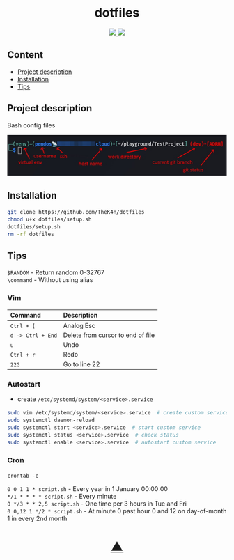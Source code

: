 <h1 align="center">dotfiles</h1>

<p align="center">
  <a href="https://github.com/TheK4n">
    <img src="https://img.shields.io/github/followers/TheK4n?label=Follow&style=social">
  </a>
  <a href="https://github.com/TheK4n/BashConfig">
    <img src="https://img.shields.io/github/stars/TheK4n/BashConfig?style=social">
  </a>
</p>


## Content
* [Project description](#chapter-0)
* [Installation](#chapter-1)
* [Tips](#chapter-2)


<a id="chapter-0"></a>
## Project description

Bash config files


[![Prompt](img/prompt.jpg)]()


<a id="chapter-1"></a>
## Installation

```bash
git clone https://github.com/TheK4n/dotfiles
chmod u+x dotfiles/setup.sh
dotfiles/setup.sh
rm -rf dotfiles
```


<a id="chapter-2"></a>
## Tips


```$RANDOM``` - Return random 0-32767\
```\command``` - Without using alias

### Vim

|       Command        |   Description                           |
|:------------------   | :------------------------------------   |
|```Ctrl + [```        |  Analog Esc                             |
|```d -> Ctrl + End``` |  Delete from cursor to end of file      |
| ```u```              |  Undo                                   |
|   ```Ctrl + r```     |  Redo                                   |
|    ```22G```         |  Go to line 22                          |

<p></p>


### Autostart
* create ```/etc/systemd/system/<service>.service```
```bash
sudo vim /etc/systemd/system/<service>.service  # create custom service
sudo systemctl daemon-reload
sudo systemctl start <service>.service  # start custom service
sudo systemctl status <service>.service  # check status
sudo systemctl enable <service>.service  # autostart custom service
```

### Cron

```crontab -e```

```0 0 1 1 * script.sh``` - Every year in 1 January 00:00:00 \
```*/1 * * * * script.sh``` - Every minute\
```0 */3 * * 2,5 script.sh``` - One time per 3 hours in Tue and Fri\
```0 0,12 1 */2 * script.sh``` - At minute 0 past hour 0 and 12 on day-of-month 1 in every 2nd month


<h1 align="center"><a href="#top">▲</a></h1>
